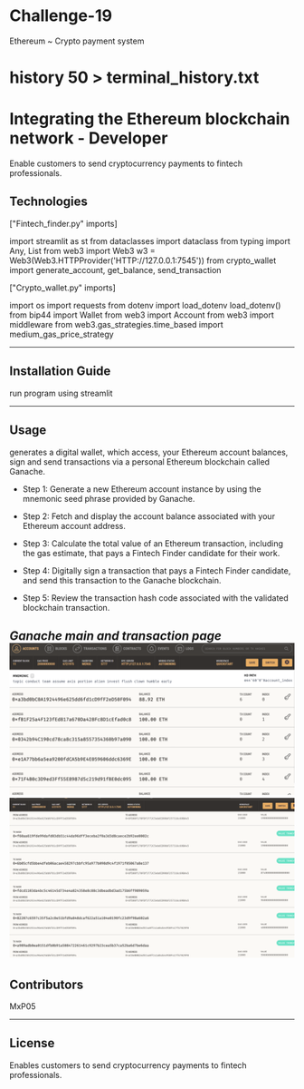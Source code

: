 # Challenge-19
Ethereum ~ Crypto payment system
# history 50 > terminal_history.txt

# Integrating the Ethereum blockchain network - Developer
Enable customers to send cryptocurrency payments to fintech professionals.
## Technologies
["Fintech_finder.py" imports]

import streamlit as st
from dataclasses import dataclass
from typing import Any, List
from web3 import Web3
w3 = Web3(Web3.HTTPProvider('HTTP://127.0.0.1:7545'))
from crypto_wallet import generate_account, get_balance, send_transaction

["Crypto_wallet.py" imports]

import os
import requests
from dotenv import load_dotenv
load_dotenv()
from bip44 import Wallet
from web3 import Account
from web3 import middleware
from web3.gas_strategies.time_based import medium_gas_price_strategy

---

## Installation Guide
run program using streamlit

---

## Usage
generates a digital wallet, which access, your Ethereum account balances, sign and send transactions via a personal Ethereum blockchain called Ganache.




* Step 1: Generate a new Ethereum account instance by using the mnemonic seed phrase provided by Ganache.

* Step 2: Fetch and display the account balance associated with your Ethereum account address.

* Step 3: Calculate the total value of an Ethereum transaction, including the gas estimate, that pays a Fintech Finder candidate for their work.

* Step 4: Digitally sign a transaction that pays a Fintech Finder candidate, and send this transaction to the Ganache blockchain.

* Step 5: Review the transaction hash code associated with the validated blockchain transaction.


*Ganache main and transaction page*
![Ganache main page](https://github.com/MxP05/Challenge-19/blob/main/Images/ganacheeth.png?raw=true)
![Ganache transactions page](https://github.com/MxP05/Challenge-19/blob/main/Images/Ganachetransact.png?raw=true)
---

## Contributors

MxP05

---

## License
Enables customers to send cryptocurrency payments to fintech professionals.
